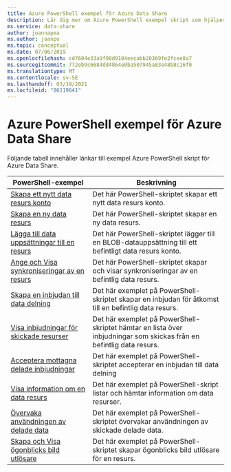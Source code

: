 ```yaml
---
title: Azure PowerShell exempel för Azure Data Share
description: Lär dig mer om Azure PowerShell exempel skript som hjälper dig att skapa och hantera data resurser i Azure Data Share.
ms.service: data-share
author: joannapea
ms.author: joanpo
ms.topic: conceptual
ms.date: 07/06/2019
ms.openlocfilehash: cd7604e33a9f98d9104eecabb20369fe2fcee8a7
ms.sourcegitcommit: 772eb9c6684dd4864e0ba507945a83e48b8c16f0
ms.translationtype: MT
ms.contentlocale: sv-SE
ms.lasthandoff: 03/19/2021
ms.locfileid: "86119641"
---
```

# <a name="azure-powershell-samples-for-azure-data-share"></a>Azure PowerShell exempel för Azure Data Share

Följande tabell innehåller länkar till exempel Azure PowerShell skript för Azure Data Share.

|PowerShell-exempel|Beskrivning|
|---|---|
|[Skapa ett nytt data resurs konto](scripts/powershell/create-new-share-account-powershell.md)| Det här PowerShell-skriptet skapar ett nytt data resurs konto. |
|[Skapa en ny data resurs](scripts/powershell/create-new-share-powershell.md)| Det här PowerShell-skriptet skapar en ny data resurs. |
|[Lägga till data uppsättningar till en resurs](scripts/powershell/add-datasets-powershell.md)| Det här PowerShell-skriptet lägger till en BLOB-datauppsättning till ett befintligt data resurs konto. |
|[Ange och Visa synkroniseringar av en resurs](scripts/powershell/set-view-synchronizations-powershell.md)| Det här PowerShell-skriptet skapar och visar synkroniseringar av en befintlig data resurs. |
|[Skapa en inbjudan till data delning](scripts/powershell/create-share-invitation-powershell.md)| Det här exemplet på PowerShell-skriptet skapar en inbjudan för åtkomst till en befintlig data resurs. |
|[Visa inbjudningar för skickade resurser](scripts/powershell/view-sent-invitations-powershell.md)| Det här exemplet på PowerShell-skriptet hämtar en lista över inbjudningar som skickas från en befintlig data resurs. |
|[Acceptera mottagna delade inbjudningar](scripts/powershell/accept-share-invitations-powershell.md)| Det här exemplet på PowerShell-skriptet accepterar en inbjudan till data delning|
|[Visa information om en data resurs](scripts/powershell/view-share-details-powershell.md)| Det här exemplet på PowerShell-skript listar och hämtar information om data resurser. |
|[Övervaka användningen av delade data](scripts/powershell/monitor-usage-powershell.md)| Det här exemplet på PowerShell-skriptet övervakar användningen av skickade delade data. |
|[Skapa och Visa ögonblicks bild utlösare](scripts/powershell/create-view-trigger-powershell.md)| Det här exemplet på PowerShell-skriptet skapar ögonblicks bild utlösare för en resurs.






